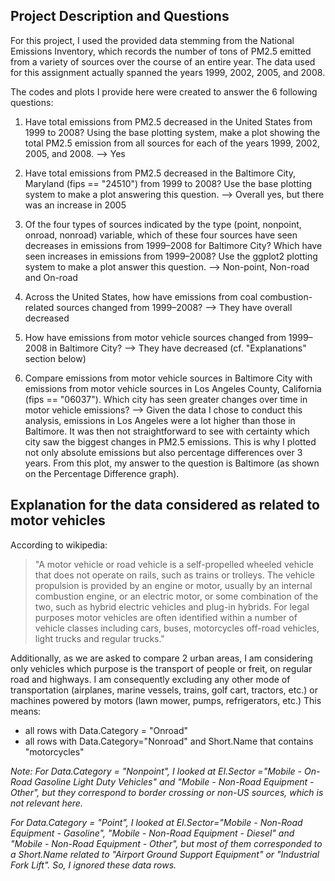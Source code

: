 ## Project Description and Questions
For this project, I used the provided data stemming from the National Emissions Inventory, which records the number of tons of PM2.5 emitted from a variety of sources over the course of an entire year. The data used for this assignment actually spanned the years 1999, 2002, 2005, and 2008.

The codes and plots I provide here were created to answer the 6 following questions:

1. Have total emissions from PM2.5 decreased in the United States from 1999 to 2008? Using the base plotting system, make a plot showing the total PM2.5 emission from all sources for each of the years 1999, 2002, 2005, and 2008.   --> Yes

2. Have total emissions from PM2.5 decreased in the Baltimore City, Maryland (fips == "24510") from 1999 to 2008? Use the base plotting system to make a plot answering this question.    --> Overall yes, but there was an increase in 2005

3. Of the four types of sources indicated by the type (point, nonpoint, onroad, nonroad) variable, which of these four sources have seen decreases in emissions from 1999–2008 for Baltimore City? Which have seen increases in emissions from 1999–2008? Use the ggplot2 plotting system to make a plot answer this question.  --> Non-point, Non-road and On-road

4. Across the United States, how have emissions from coal combustion-related sources changed from 1999–2008?    --> They have overall decreased

5. How have emissions from motor vehicle sources changed from 1999–2008 in Baltimore City?      --> They have decreased (cf. "Explanations" section below)

6. Compare emissions from motor vehicle sources in Baltimore City with emissions from motor vehicle sources in Los Angeles County, California (fips == "06037"). Which city has seen greater changes over time in motor vehicle emissions?      --> Given the data I chose to conduct this analysis, emissions in Los Angeles were a lot higher than those in Baltimore. It was then not straightforward to see with certainty which city saw the biggest changes in PM2.5 emissions. This is why I plotted not only absolute emissions but also percentage differences over 3 years. From this plot, my answer to the question is Baltimore (as shown on the Percentage Difference graph).

## Explanation for the data considered as related to motor vehicles

According to wikipedia:

> "A motor vehicle or road vehicle is a self-propelled wheeled vehicle that does not operate on rails, such as trains or trolleys. The vehicle propulsion is provided by an engine or motor, usually by an internal combustion engine, or an electric motor, or some combination of the two, such as hybrid electric vehicles and plug-in hybrids. For legal purposes motor vehicles are often identified within a number of vehicle classes including cars, buses, motorcycles off-road vehicles, light trucks and regular trucks."

Additionally, as we are asked to compare 2 urban areas, I am considering only vehicles which purpose is the transport of people or freit, on regular road and highways. I am consequently excluding any other mode of transportation (airplanes, marine vessels, trains, golf cart, tractors, etc.) or machines powered by motors (lawn mower, pumps, refrigerators, etc.)
This means:

* all rows with Data.Category = "Onroad"
* all rows with Data.Category="Nonroad" and Short.Name that contains "motorcycles"

*Note: For Data.Category = "Nonpoint", I looked at EI.Sector ="Mobile - On-Road Gasoline Light Duty Vehicles" and "Mobile - Non-Road Equipment - Other", but they correspond to border crossing or non-US sources, which is not relevant here.*

*For Data.Category = "Point", I looked at EI.Sector="Mobile - Non-Road Equipment - Gasoline", "Mobile - Non-Road Equipment - Diesel" and "Mobile - Non-Road Equipment - Other", but most of them corresponded to a Short.Name related to "Airport Ground Support Equipment" or "Industrial Fork Lift". So, I ignored these data rows.*
